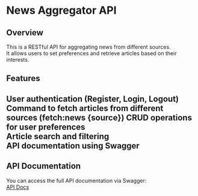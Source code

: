 # News Aggregator API

## Overview
This is a RESTful API for aggregating news from different sources.  
It allows users to set preferences and retrieve articles based on their interests.

## Features
User authentication (Register, Login, Logout)  
Command to fetch articles from different sources (fetch:news {source})
CRUD operations for user preferences  
Article search and filtering  
API documentation using Swagger  
---

## API Documentation
You can access the full API documentation via Swagger:  
[API Docs](http://127.0.0.1:8000/api/documentation)  
